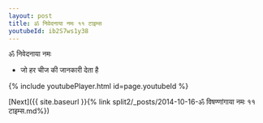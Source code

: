 ```yaml
---
layout: post
title: ॐ निवेदनाया नमः ११ टाइम्स
youtubeId: ib2S7ws1y38
---
```

 
 
 ॐ निवेदनाया नमः  
 
 -  जो हर चीज की जानकारी देता है 
 
  
 
  
 
 
 
 
 
 


{% include youtubePlayer.html id=page.youtubeId %}
 
[Next]({{ site.baseurl }}{% link  split2/_posts/2014-10-16-ॐ विषण्णांगाया नमः ११ टाइम्स.md%})
 
